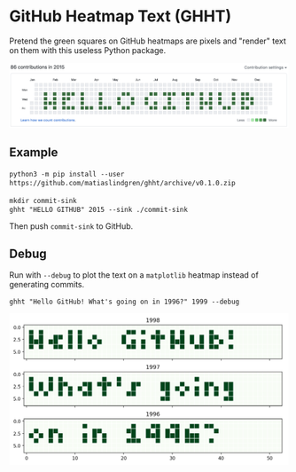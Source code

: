 # GitHub Heatmap Text (GHHT)

Pretend the green squares on GitHub heatmaps are pixels and "render" text on them with this useless Python package.

![alt](./img/screenshot.png "GitHub contribution heatmap with a commit pattern that spells out 'HELLO GITHUB' in capital letters")

## Example

```
python3 -m pip install --user https://github.com/matiaslindgren/ghht/archive/v0.1.0.zip

mkdir commit-sink
ghht "HELLO GITHUB" 2015 --sink ./commit-sink
```

Then push `commit-sink` to GitHub.

## Debug

Run with `--debug` to plot the text on a `matplotlib` heatmap instead of generating commits.
```
ghht "Hello GitHub! What's going on in 1996?" 1999 --debug
```

![alt](./img/debug_output.png "Text rendered in a debug plot with matplotlib that shows three heatmaps titled 1998, 1997, and 1996")
